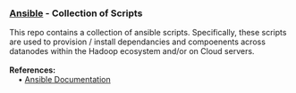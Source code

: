 <h3><a href="https://www.ansible.com/">Ansible</a> - Collection of Scripts</h3>
This repo contains a collection of ansible scripts. Specifically, these scripts are used to provision / install dependancies and compoenents across datanodes within the Hadoop ecosystem and/or on Cloud servers.
<br>
<br><b>References:</b>
<br>&nbsp;&nbsp;&nbsp;&nbsp;&bull;&nbsp;<a href="http://docs.ansible.com/">Ansible Documentation</a>
